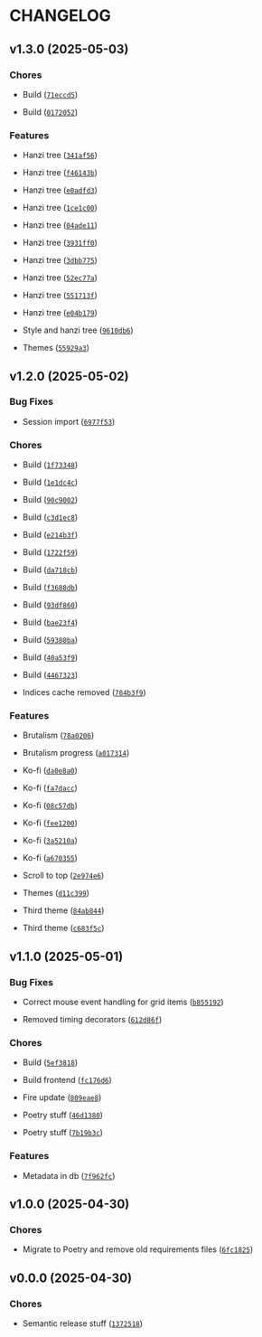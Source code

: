 # CHANGELOG


## v1.3.0 (2025-05-03)

### Chores

- Build
  ([`71eccd5`](https://github.com/patakk/zhongwen/commit/71eccd5ef7af32698561c10467a986f0f1a0ab9c))

- Build
  ([`0172052`](https://github.com/patakk/zhongwen/commit/0172052de95ae3451e6afe4cd30b37f396125ad4))

### Features

- Hanzi tree
  ([`341af56`](https://github.com/patakk/zhongwen/commit/341af5601fa17230a67b5aff2f9e39144d7a6e64))

- Hanzi tree
  ([`f46143b`](https://github.com/patakk/zhongwen/commit/f46143be10adb8ec4937125cc01ced959148d420))

- Hanzi tree
  ([`e0adfd3`](https://github.com/patakk/zhongwen/commit/e0adfd318d4998ac161b49ea2dc75f2e368d2e6a))

- Hanzi tree
  ([`1ce1c00`](https://github.com/patakk/zhongwen/commit/1ce1c00c918e6fc977b62e1730328656e308c06d))

- Hanzi tree
  ([`04ade11`](https://github.com/patakk/zhongwen/commit/04ade116d5d25837a402cd6bafacc7a79b146cae))

- Hanzi tree
  ([`3931ff0`](https://github.com/patakk/zhongwen/commit/3931ff01d68c895c3202ad64b0d94f3765c3aafc))

- Hanzi tree
  ([`3dbb775`](https://github.com/patakk/zhongwen/commit/3dbb775d22afab0c21f39c620a7111268c51341c))

- Hanzi tree
  ([`52ec77a`](https://github.com/patakk/zhongwen/commit/52ec77a59d23c2ba935c3717a8bd8c84d758b377))

- Hanzi tree
  ([`551713f`](https://github.com/patakk/zhongwen/commit/551713feeb8e09065d3d926bfab4daa2d52b9e38))

- Hanzi tree
  ([`e04b179`](https://github.com/patakk/zhongwen/commit/e04b17920e71bc1380488e85cd052ff35e240132))

- Style and hanzi tree
  ([`9610db6`](https://github.com/patakk/zhongwen/commit/9610db66c5e90caf50790464338672457017f09e))

- Themes
  ([`55929a3`](https://github.com/patakk/zhongwen/commit/55929a3565b9fd53c6c76ba5b054ae969581dc7b))


## v1.2.0 (2025-05-02)

### Bug Fixes

- Session import
  ([`6977f53`](https://github.com/patakk/zhongwen/commit/6977f53549f1c79df13e55d0414b08955b845944))

### Chores

- Build
  ([`1f73348`](https://github.com/patakk/zhongwen/commit/1f733483dae7c0a333a60102c7635522cd6384df))

- Build
  ([`1e1dc4c`](https://github.com/patakk/zhongwen/commit/1e1dc4cf3ca9eec7c3aebc397f65adca4285b677))

- Build
  ([`90c9002`](https://github.com/patakk/zhongwen/commit/90c90028978ba429fa6d459dd8c6f5f5a9dfc9da))

- Build
  ([`c3d1ec8`](https://github.com/patakk/zhongwen/commit/c3d1ec8c42dd48014b9bbe84d2a38a8f166a87a3))

- Build
  ([`e214b3f`](https://github.com/patakk/zhongwen/commit/e214b3f45479c8fc560d4874c971f1bdcf696707))

- Build
  ([`1722f59`](https://github.com/patakk/zhongwen/commit/1722f592d0e9b4e2124bba05f9afe63dc1c70f3f))

- Build
  ([`da718cb`](https://github.com/patakk/zhongwen/commit/da718cb1d90ac095043c038e53247d2a0c21bd3c))

- Build
  ([`f3688db`](https://github.com/patakk/zhongwen/commit/f3688dbe93fe14597be6dfec0d0716119b2fb1a8))

- Build
  ([`93df860`](https://github.com/patakk/zhongwen/commit/93df8604fc2c18851e7ce5e1134ccda5c3cafe34))

- Build
  ([`bae23f4`](https://github.com/patakk/zhongwen/commit/bae23f47553618b5866028c5d8f63d9846037197))

- Build
  ([`59380ba`](https://github.com/patakk/zhongwen/commit/59380ba5f5ff3b945783def1f26acc91a4bde298))

- Build
  ([`40a53f9`](https://github.com/patakk/zhongwen/commit/40a53f956673baf9681f14aead97ed489e319c84))

- Build
  ([`4467323`](https://github.com/patakk/zhongwen/commit/4467323d7ff41271c2c24212f85774bdcdd79db2))

- Indices cache removed
  ([`784b3f9`](https://github.com/patakk/zhongwen/commit/784b3f9df59dcdf100682870c292622c159e5342))

### Features

- Brutalism
  ([`78a0206`](https://github.com/patakk/zhongwen/commit/78a020638cb2ffb248de1f8ad078bb0763ea72d0))

- Brutalism progress
  ([`a017314`](https://github.com/patakk/zhongwen/commit/a0173140fd47c659ab0362c12617f7be9f88f2d7))

- Ko-fi
  ([`da0e8a0`](https://github.com/patakk/zhongwen/commit/da0e8a0d76f355f243aadfe2df15606c21bd5800))

- Ko-fi
  ([`fa7dacc`](https://github.com/patakk/zhongwen/commit/fa7dacc801c168a16ffe0d3d20b09aff5621f06a))

- Ko-fi
  ([`08c57db`](https://github.com/patakk/zhongwen/commit/08c57dbcad851647e5cc6435267eb0ea089f50ab))

- Ko-fi
  ([`fee1200`](https://github.com/patakk/zhongwen/commit/fee1200474e82c3a67f77861045fd584794942bd))

- Ko-fi
  ([`3a5210a`](https://github.com/patakk/zhongwen/commit/3a5210a095565ddf133d335675536e53609e6c16))

- Ko-fi
  ([`a670355`](https://github.com/patakk/zhongwen/commit/a67035576b92812459d477a0951dc53ae00bac6e))

- Scroll to top
  ([`2e974e6`](https://github.com/patakk/zhongwen/commit/2e974e6bdc3e9c22e7d5c8c7a8428e6e19bf15a3))

- Themes
  ([`d11c399`](https://github.com/patakk/zhongwen/commit/d11c39988affcb4315c87a9dc3602e9c33457429))

- Third theme
  ([`84ab844`](https://github.com/patakk/zhongwen/commit/84ab8447735804273f43a434e50a9280b4b7cb67))

- Third theme
  ([`c683f5c`](https://github.com/patakk/zhongwen/commit/c683f5ccba5e06bae460d8894992e9dff9bd298e))


## v1.1.0 (2025-05-01)

### Bug Fixes

- Correct mouse event handling for grid items
  ([`b855192`](https://github.com/patakk/zhongwen/commit/b855192b7e35ca6e437b417b49aa880f05b316b7))

- Removed timing decorators
  ([`612d86f`](https://github.com/patakk/zhongwen/commit/612d86fb1e7bc12caad63a72c8e750f0be49c84b))

### Chores

- Build
  ([`5ef3818`](https://github.com/patakk/zhongwen/commit/5ef381811348964e34e2adaa250091bb7d71d4a7))

- Build frontend
  ([`fc176d6`](https://github.com/patakk/zhongwen/commit/fc176d6e0bd8d4dc3cc9255059ab1f6bb7d47ef9))

- Fire update
  ([`809eae8`](https://github.com/patakk/zhongwen/commit/809eae8d7c6e80bf8151d6f0ee9bd92214d46130))

- Poetry stuff
  ([`46d1380`](https://github.com/patakk/zhongwen/commit/46d1380e3fec808a691300b5fa868d543eae7365))

- Poetry stuff
  ([`7b19b3c`](https://github.com/patakk/zhongwen/commit/7b19b3c1062dee0b1a5b5f2ad01b83aac2a5bcba))

### Features

- Metadata in db
  ([`7f962fc`](https://github.com/patakk/zhongwen/commit/7f962fc4f6b36177b6139a6eea96ea7ebfc6d210))


## v1.0.0 (2025-04-30)

### Chores

- Migrate to Poetry and remove old requirements files
  ([`6fc1825`](https://github.com/patakk/zhongwen/commit/6fc182576d27d13bed1e4ed005193921a47b8680))


## v0.0.0 (2025-04-30)

### Chores

- Semantic release stuff
  ([`1372518`](https://github.com/patakk/zhongwen/commit/1372518fc42c2be82a3ed20a5b18113002a15ba2))
